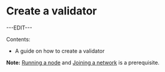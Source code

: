 ﻿---
sidebar_position: 4
---

# Create a validator

---EDIT---

Contents:

- A guide on how to create a validator

**Note:** [Running a node](run-a-node) and [Joining a network](networks/join-buenavista) is a prerequisite.